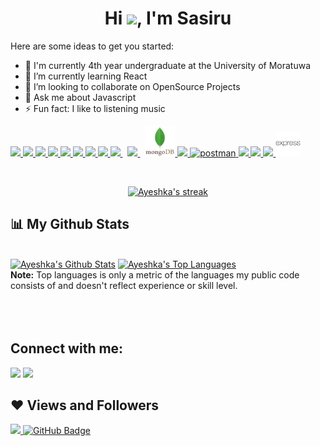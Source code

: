 <!-- <a href="#"><img width="100%" height="50%" src="https://i.pinimg.com/564x/21/1a/a6/211aa67f5793ca7da0981e22aa53dbdb.jpg" height="50px"/></a> -->

<h1 align="center">Hi <img src="https://raw.githubusercontent.com/MartinHeinz/MartinHeinz/master/wave.gif" width="30px">, I'm Sasiru</h1>
Here are some ideas to get you started:

- 🔭 I'm currently 4th year undergraduate at the University of Moratuwa
- 🌱 I’m currently learning React
- 👯 I’m looking to collaborate on OpenSource Projects
- 💬 Ask me about Javascript
- ⚡ Fun fact: I like to listening music


<p align="left"> 
    <a href="https://www.java.com" target="_blank"> <img src="https://img.icons8.com/color/48/000000/java-coffee-cup-logo.png"/> </a>
    <a href="https://reactjs.org/" target="_blank"> <img src="https://img.icons8.com/color/48/000000/react-native.png"/> </a>
    <a href="https://angular.io/" target="_blank"> <img src="https://img.icons8.com/color/48/000000/angularjs.png"/> </a> 
    <a href="https://developer.mozilla.org/en-US/docs/Web/JavaScript" target="_blank"> <img src="https://img.icons8.com/color/48/000000/javascript.png"/> </a> 
    <a href="https://www.w3.org/html/" target="_blank"> <img src="https://img.icons8.com/color/48/000000/html-5.png"/> </a> 
    <a href="https://www.w3schools.com/css/" target="_blank"> <img src="https://img.icons8.com/color/48/000000/css3.png"/> </a> 
    <a href="https://getbootstrap.com" target="_blank"> <img src="https://img.icons8.com/color/48/000000/bootstrap.png"/> </a> 
    <a href="https://www.python.org" target="_blank"> <img src="https://img.icons8.com/color/48/000000/python.png"/> </a> 
    <a style="padding-right:8px;" href="https://nodejs.org" target="_blank"> <img src="https://img.icons8.com/color/48/000000/nodejs.png"/> </a> 
    <a style="padding-right:8px;" href="https://www.mysql.com/" target="_blank"> <img src="https://img.icons8.com/fluent/50/000000/mysql-logo.png"/> </a>
    <a href="https://www.mongodb.com/" target="_blank"> <img src="https://raw.githubusercontent.com/devicons/devicon/master/icons/mongodb/mongodb-original-wordmark.svg" alt="mongodb" width="48" height="48"/> </a> 
    <a href="https://firebase.google.com/" target="_blank"> <img src="https://img.icons8.com/color/48/000000/firebase.png"/> </a> 
    <a href="https://postman.com" target="_blank"> <img src="https://www.vectorlogo.zone/logos/getpostman/getpostman-icon.svg" alt="postman" width="45" height="45"/> </a>   
    <a href="https://git-scm.com/" target="_blank"> <img src="https://img.icons8.com/color/48/000000/git.png"/> </a>  
    <a href="https://redux.js.org" target="_blank"> <img src="https://img.icons8.com/color/48/000000/redux.png"/> </a>
     <a href="https://ionicframework.com/" target="_blank"> <img src="https://img.icons8.com/ios-filled/50/4a90e2/ionic.png"/> </a>
    <a href="https://expressjs.com" target="_blank"> <img src="https://raw.githubusercontent.com/devicons/devicon/master/icons/express/express-original-wordmark.svg" alt="express" width="40" height="40"/> </a>
</p>

<!-- [![React Badge](https://img.shields.io/badge/-React-61DBFB?style=for-the-badge&labelColor=black&logo=react&logoColor=61DBFB)](#)  [![Javascript Badge](https://img.shields.io/badge/-Javascript-F0DB4F?style=for-the-badge&labelColor=black&logo=javascript&logoColor=F0DB4F)](#) [![Typescript Badge](https://img.shields.io/badge/-Typescript-007acc?style=for-the-badge&labelColor=black&logo=typescript&logoColor=007acc)](#) [![Nodejs Badge](https://img.shields.io/badge/-Nodejs-3C873A?style=for-the-badge&labelColor=black&logo=node.js&logoColor=3C873A)](#) [![GraphQL Badge](https://img.shields.io/badge/-GraphQl-e535ab?style=for-the-badge&labelColor=black&logo=node.js&logoColor=e535ab)](#) -->
<br/>

<p align="center">
    <a href="https://github.com/ayeshka/github-readme-streak-stats">
        <img title="🔥 Get streak stats for your profile at git.io/streak-stats" alt="Ayeshka's streak" src="https://github-readme-streak-stats.herokuapp.com/?user=ayeshka&theme=black-ice&hide_border=true&stroke=0000&background=060A0CD0"/>
    </a>
</p>

## 📊 My Github Stats

  <br/>
    <a href="https://github.com/ayeshka/github-readme-stats">
    <img alt="Ayeshka's Github Stats" src="https://github-readme-stats.vercel.app/api?username=ayeshka&show_icons=true&count_private=true&theme=react&hide_border=true&bg_color=0D1117" /></a>
  <a href="https://github.com/ayeshka/github-readme-stats">
  <img alt="Ayeshka's Top Languages" src="https://github-readme-stats.vercel.app/api/top-langs/?username=ayeshka&langs_count=8&count_private=true&layout=compact&theme=react&hide_border=true&bg_color=0D1117" /></a>
  <br/>
  <b>Note:</b> Top languages is only a metric of the languages my public code consists of and doesn't reflect experience or skill level.


<br/>
<br/>

<!-- <a href="https://github.com/ayeshka/github-readme-activity-graph">
<img alt="Ayeshka's Activity Graph" src="https://activity-graph.herokuapp.com/graph?username=ayeshka&bg_color=0D1117&color=5BCDEC&line=5BCDEC&point=FFFFFF&hide_border=true" />
</a> -->

<br/>
<br/>

## Connect with me:
<p align="left">

<a href = "https://www.linkedin.com/in/sasiru-ayeshka/"><img src="https://img.icons8.com/fluent/48/000000/linkedin.png"/></a>
<a href = "https://www.instagram.com/sasirumadarasinha/"><img src="https://img.icons8.com/fluent/48/000000/instagram-new.png"/></a>

</p>

## ❤ Views and Followers
<a href="https://github.com/ayeshka/github-profile-views-counter">
    <img src="https://komarev.com/ghpvc/?username=ayeshka">
</a>
<a href="https://github.com/ayeshka?tab=followers">
<img src="https://img.shields.io/github/followers/ayeshka?label=Followers&style=social" alt="GitHub Badge">
</a>

